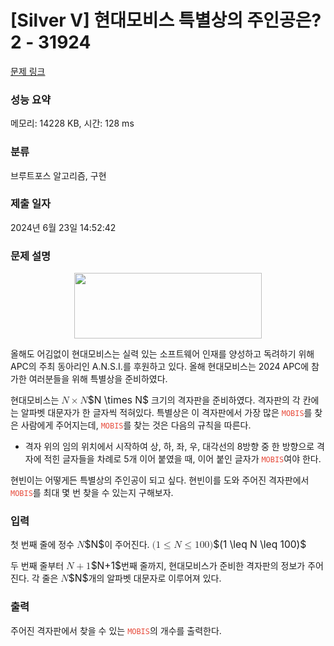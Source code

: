 # [Silver V] 현대모비스 특별상의 주인공은? 2 - 31924 

[문제 링크](https://www.acmicpc.net/problem/31924) 

### 성능 요약

메모리: 14228 KB, 시간: 128 ms

### 분류

브루트포스 알고리즘, 구현

### 제출 일자

2024년 6월 23일 14:52:42

### 문제 설명

<p style="text-align: center;"><img data-image="2bac06c4-3e43-4a4e-a817-0115df85cc78" src="" style="width: 300px; height: 105px;"></p>

<p>올해도 어김없이 현대모비스는 실력 있는 소프트웨어 인재를 양성하고 독려하기 위해 APC의 주최 동아리인 A.N.S.I.를 후원하고 있다. 올해 현대모비스는 2024 APC에 참가한 여러분들을 위해 특별상을 준비하였다.</p>

<p>현대모비스는 <mjx-container class="MathJax" jax="CHTML" style="font-size: 111.4%; position: relative;"><mjx-math class="MJX-TEX" aria-hidden="true"><mjx-mi class="mjx-i"><mjx-c class="mjx-c1D441 TEX-I"></mjx-c></mjx-mi><mjx-mo class="mjx-n" space="3"><mjx-c class="mjx-cD7"></mjx-c></mjx-mo><mjx-mi class="mjx-i" space="3"><mjx-c class="mjx-c1D441 TEX-I"></mjx-c></mjx-mi></mjx-math><mjx-assistive-mml unselectable="on" display="inline"><math xmlns="http://www.w3.org/1998/Math/MathML"><mi>N</mi><mo>×</mo><mi>N</mi></math></mjx-assistive-mml><span aria-hidden="true" class="no-mathjax mjx-copytext">$N \times N$</span></mjx-container> 크기의 격자판을 준비하였다. 격자판의 각 칸에는 알파벳 대문자가 한 글자씩 적혀있다. 특별상은 이 격자판에서 가장 많은 <span style="color:#e74c3c;"><code>MOBIS</code></span>를 찾은 사람에게 주어지는데, <code><span style="color:#e74c3c;">MOBIS</span></code>를 찾는 것은 다음의 규칙을 따른다.</p>

<ul>
	<li>격자 위의 임의 위치에서 시작하여 상, 하, 좌, 우, 대각선의 8방향 중 한 방향으로 격자에 적힌 글자들을 차례로 5개 이어 붙였을 때, 이어 붙인 글자가 <span style="color:#e74c3c;"><code>MOBIS</code></span>여야 한다.</li>
</ul>

<p>현빈이는 어떻게든 특별상의 주인공이 되고 싶다. 현빈이를 도와 주어진 격자판에서 <span style="color:#e74c3c;"><code>MOBIS</code></span>를 최대 몇 번 찾을 수 있는지 구해보자.</p>

### 입력 

 <p>첫 번째 줄에 정수 <mjx-container class="MathJax" jax="CHTML" style="font-size: 111.4%; position: relative;"><mjx-math class="MJX-TEX" aria-hidden="true"><mjx-mi class="mjx-i"><mjx-c class="mjx-c1D441 TEX-I"></mjx-c></mjx-mi></mjx-math><mjx-assistive-mml unselectable="on" display="inline"><math xmlns="http://www.w3.org/1998/Math/MathML"><mi>N</mi></math></mjx-assistive-mml><span aria-hidden="true" class="no-mathjax mjx-copytext">$N$</span></mjx-container>이 주어진다. <mjx-container class="MathJax" jax="CHTML" style="font-size: 111.4%; position: relative;"><mjx-math class="MJX-TEX" aria-hidden="true"><mjx-mo class="mjx-n"><mjx-c class="mjx-c28"></mjx-c></mjx-mo><mjx-mn class="mjx-n"><mjx-c class="mjx-c31"></mjx-c></mjx-mn><mjx-mo class="mjx-n" space="4"><mjx-c class="mjx-c2264"></mjx-c></mjx-mo><mjx-mi class="mjx-i" space="4"><mjx-c class="mjx-c1D441 TEX-I"></mjx-c></mjx-mi><mjx-mo class="mjx-n" space="4"><mjx-c class="mjx-c2264"></mjx-c></mjx-mo><mjx-mn class="mjx-n" space="4"><mjx-c class="mjx-c31"></mjx-c><mjx-c class="mjx-c30"></mjx-c><mjx-c class="mjx-c30"></mjx-c></mjx-mn><mjx-mo class="mjx-n"><mjx-c class="mjx-c29"></mjx-c></mjx-mo></mjx-math><mjx-assistive-mml unselectable="on" display="inline"><math xmlns="http://www.w3.org/1998/Math/MathML"><mo stretchy="false">(</mo><mn>1</mn><mo>≤</mo><mi>N</mi><mo>≤</mo><mn>100</mn><mo stretchy="false">)</mo></math></mjx-assistive-mml><span aria-hidden="true" class="no-mathjax mjx-copytext">$(1 \leq N \leq 100)$</span> </mjx-container></p>

<p>두 번째 줄부터 <mjx-container class="MathJax" jax="CHTML" style="font-size: 111.4%; position: relative;"><mjx-math class="MJX-TEX" aria-hidden="true"><mjx-mi class="mjx-i"><mjx-c class="mjx-c1D441 TEX-I"></mjx-c></mjx-mi><mjx-mo class="mjx-n" space="3"><mjx-c class="mjx-c2B"></mjx-c></mjx-mo><mjx-mn class="mjx-n" space="3"><mjx-c class="mjx-c31"></mjx-c></mjx-mn></mjx-math><mjx-assistive-mml unselectable="on" display="inline"><math xmlns="http://www.w3.org/1998/Math/MathML"><mi>N</mi><mo>+</mo><mn>1</mn></math></mjx-assistive-mml><span aria-hidden="true" class="no-mathjax mjx-copytext">$N+1$</span></mjx-container>번째 줄까지, 현대모비스가 준비한 격자판의 정보가 주어진다. 각 줄은 <mjx-container class="MathJax" jax="CHTML" style="font-size: 111.4%; position: relative;"><mjx-math class="MJX-TEX" aria-hidden="true"><mjx-mi class="mjx-i"><mjx-c class="mjx-c1D441 TEX-I"></mjx-c></mjx-mi></mjx-math><mjx-assistive-mml unselectable="on" display="inline"><math xmlns="http://www.w3.org/1998/Math/MathML"><mi>N</mi></math></mjx-assistive-mml><span aria-hidden="true" class="no-mathjax mjx-copytext">$N$</span></mjx-container>개의 알파벳 대문자로 이루어져 있다.</p>

### 출력 

 <p>주어진 격자판에서 찾을 수 있는 <span style="color:#e74c3c;"><code>MOBIS</code></span>의 개수를 출력한다.</p>

